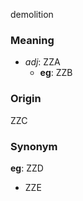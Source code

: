 demolition
### Meaning
+ _adj_: ZZA
	+ __eg__: ZZB

### Origin

ZZC

### Synonym

__eg__: ZZD

+ ZZE


